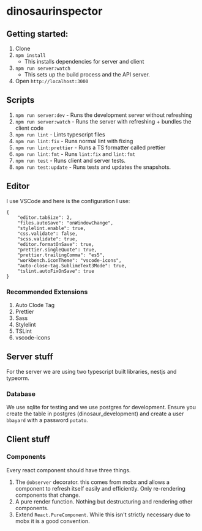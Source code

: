 # dinosaurinspector

## Getting started:
1. Clone
1. `npm install` 
    * This installs dependencies for server and client
1. `npm run server:watch`
    * This sets up the build process and the API server.
1. Open `http://localhost:3000`    

## Scripts
1. `npm run server:dev` - Runs the development server without refreshing
1. `npm run server:watch` - Runs the server with refreshing + bundles the client code
1. `npm run lint` - Lints typescript files
1. `npm run lint:fix` - Runs normal lint with fixing
1. `npm run lint:prettier` - Runs a TS formatter called prettier
1. `npm run lint:fmt` - Runs `lint:fix` and `lint:fmt`
1. `npm run test` - Runs client and server tests.
1. `npm run test:update` - Runs tests and updates the snapshots.

## Editor
I use VSCode and here is the configuration I use:
```
{
    "editor.tabSize": 2,
    "files.autoSave": "onWindowChange",
    "stylelint.enable": true,
    "css.validate": false,
    "scss.validate": true,
    "editor.formatOnSave": true,
    "prettier.singleQuote": true,
    "prettier.trailingComma": "es5",
    "workbench.iconTheme": "vscode-icons",
    "auto-close-tag.SublimeText3Mode": true,
    "tslint.autoFixOnSave": true
}
```
### Recommended Extensions
1. Auto Clode Tag
1. Prettier
1. Sass
1. Stylelint
1. TSLint
1. vscode-icons 

## Server stuff
For the server we are using two typescript built libraries, nestjs and typeorm. 

### Database
We use sqlite for testing and we use postgres for development. 
Ensure you create the table in postgres (dinosaur_development)
and create a user `bbayard` with a password `potato`.

## Client stuff

### Components
Every react component should have three things. 
1. The `@observer` decorator. this comes from mobx and allows a component to refresh itself easily and efficiently. Only re-rendering components that change. 
2. A pure render function. Nothing but destructuring and rendering other components.
3. Extend `React.PureComponent`. While this isn't strictly necessary due to mobx it is a good convention.
